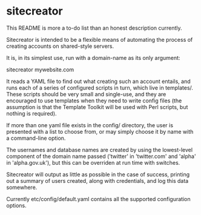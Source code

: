 sitecreator
===========

This README is more a to-do list than an honest description currently. 

Sitecreator is intended to be a flexible means of automating the process of creating
accounts on shared-style servers.

It is, in its simplest use, run with a domain-name as its only argument:

   sitecreator mywebsite.com

It reads a YAML file to find out what creating such an account entails, and runs each
of a series of configured scripts in turn, which live in templates/. These scripts 
should be very small and single-use, and they are encouraged to use templates when they
need to write config files (the assumption is that the Template Toolkit will be used 
with Perl scripts, but nothing is required).


If more than one yaml file exists in the config/ directory, the user is presented with
a list to choose from, or may simply choose it by name with a command-line option.

The usernames and database names are created by using the lowest-level component of the
domain name passed ('twitter' in 'twitter.com' and 'alpha' in 'alpha.gov.uk'), but this 
can be overriden at run time with switches.

Sitecreator will output as little as possible in the case of success, printing out a 
summary of users created, along with credentials, and log this data somewhere.

Currently etc/config/default.yaml contains all the supported configuration options.
